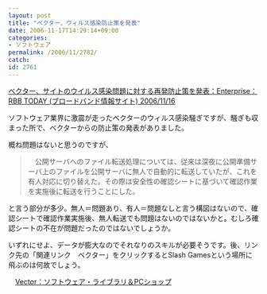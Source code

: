 ```yaml
---
layout: post
title: "ベクター、ウィルス感染防止策を発表"
date: 2006-11-17T14:29:14+09:00
categories:
- ソフトウェア
permalink: /2006/11/2782/
catch: 
id: 2761
---
```

[ベクター、サイトのウイルス感染問題に対する再発防止策を発表：Enterprise：RBB TODAY (ブロードバンド情報サイト) 2006/11/16](http://www.rbbtoday.com/news/20061116/35969.html)

 

ソフトウェア業界に激震が走ったベクターのウィルス感染騒ぎですが、騒ぎも収まった所で、ベクターからの防止策の発表がありました。

 

概ね問題はないと思うのですが、

 

> 　公開サーバへのファイル転送処理については、従来は深夜に公開準備サーバ上のファイルを公開サーバに無人で自動的に転送していたが、これを有人対応に切り替えた。その際は安全性の確認シートに基づいて確認作業を実施後に転送を行うことにした。

 

と言う部分が多少。無人＝問題あり、有人＝問題なしと言う構図はないので、確認シートで確認作業実施後、無人転送でも問題はないのではないかと。むしろ確認シートの不在が問題だったのではないでしょうか。

 

いずれにせよ、データが膨大なのでそれなりのスキルが必要そうです。後、リンク先の「関連リンク　ベクター」をクリックするとSlash Gamesという場所に飛ぶのは何故でしょう。

 

　[Vector：ソフトウェア・ライブラリ＆PCショップ](http://www.vector.co.jp/)

